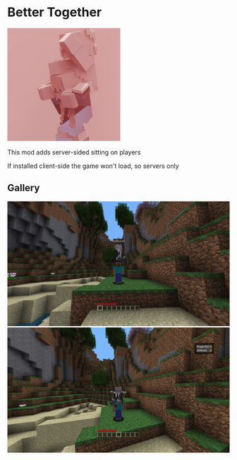# Better Together

<img src="src/main/resources/icon.png" width="256" alt="">

This mod adds server-sided sitting on players

If installed client-side the game won't load, so servers only

## Gallery

<img src="gallery/vehicle-perspective.png" width="512" alt=""> 
<img src="gallery/passenger-perspective.png" width="512" alt="">
